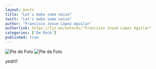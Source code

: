 ```yaml
---
layout: posts
title: "Let's make some noise"
twitt: "Let's make some noise"
author: "Francisco Josué López Aguilar"
authorlink: https://ljz.mx/autores/"Francisco Josué López Aguilar"
categories: ['De Rock']
published: true
---
```

![Pie de Foto]()
![Pie de Foto](http://i.imgur.com/WFnDuqPm.jpg)

yeah!!


